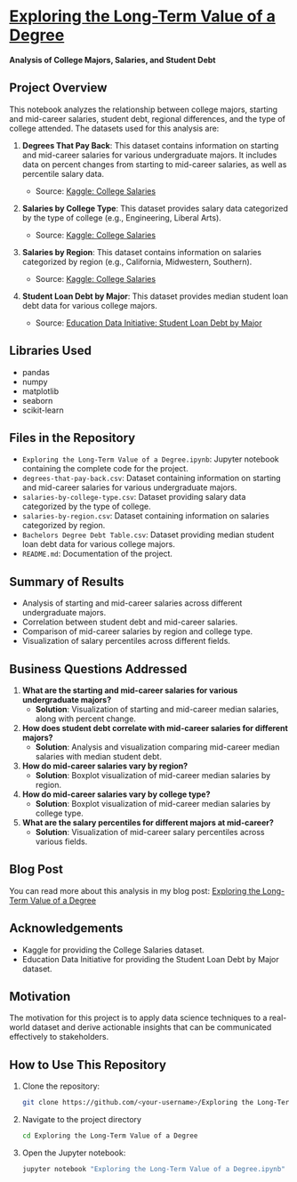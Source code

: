 # [Exploring the Long-Term Value of a Degree](https://medium.com/@tullyro/exploring-the-long-term-value-of-a-degree-7649475173b5)
**Analysis of College Majors, Salaries, and Student Debt**

## Project Overview

This notebook analyzes the relationship between college majors, starting and mid-career salaries, student debt, regional differences, and the type of college attended. The datasets used for this analysis are:

1. **Degrees That Pay Back**: This dataset contains information on starting and mid-career salaries for various undergraduate majors. It includes data on percent changes from starting to mid-career salaries, as well as percentile salary data.
   - Source: [Kaggle: College Salaries](https://www.kaggle.com/datasets/wsj/college-salaries)
   
2. **Salaries by College Type**: This dataset provides salary data categorized by the type of college (e.g., Engineering, Liberal Arts).
   - Source: [Kaggle: College Salaries](https://www.kaggle.com/datasets/wsj/college-salaries)
   
3. **Salaries by Region**: This dataset contains information on salaries categorized by region (e.g., California, Midwestern, Southern).
   - Source: [Kaggle: College Salaries](https://www.kaggle.com/datasets/wsj/college-salaries)
   
4. **Student Loan Debt by Major**: This dataset provides median student loan debt data for various college majors.
   - Source: [Education Data Initiative: Student Loan Debt by Major](https://educationdata.org/student-loan-debt-by-major)

## Libraries Used

- pandas
- numpy
- matplotlib
- seaborn
- scikit-learn

## Files in the Repository

- `Exploring the Long-Term Value of a Degree.ipynb`: Jupyter notebook containing the complete code for the project.
- `degrees-that-pay-back.csv`: Dataset containing information on starting and mid-career salaries for various undergraduate majors.
- `salaries-by-college-type.csv`: Dataset providing salary data categorized by the type of college.
- `salaries-by-region.csv`: Dataset containing information on salaries categorized by region.
- `Bachelors Degree Debt Table.csv`: Dataset providing median student loan debt data for various college majors.
- `README.md`: Documentation of the project.

## Summary of Results

- Analysis of starting and mid-career salaries across different undergraduate majors.
- Correlation between student debt and mid-career salaries.
- Comparison of mid-career salaries by region and college type.
- Visualization of salary percentiles across different fields.

## Business Questions Addressed

1. **What are the starting and mid-career salaries for various undergraduate majors?**
   - **Solution**: Visualization of starting and mid-career median salaries, along with percent change.
2. **How does student debt correlate with mid-career salaries for different majors?**
   - **Solution**: Analysis and visualization comparing mid-career median salaries with median student debt.
3. **How do mid-career salaries vary by region?**
   - **Solution**: Boxplot visualization of mid-career median salaries by region.
4. **How do mid-career salaries vary by college type?**
   - **Solution**: Boxplot visualization of mid-career median salaries by college type.
5. **What are the salary percentiles for different majors at mid-career?**
   - **Solution**: Visualization of mid-career salary percentiles across various fields.

## Blog Post

You can read more about this analysis in my blog post: [Exploring the Long-Term Value of a Degree](https://medium.com/@tullyro/exploring-the-long-term-value-of-a-degree-7649475173b5)

## Acknowledgements

- Kaggle for providing the College Salaries dataset.
- Education Data Initiative for providing the Student Loan Debt by Major dataset.

## Motivation

The motivation for this project is to apply data science techniques to a real-world dataset and derive actionable insights that can be communicated effectively to stakeholders.

## How to Use This Repository

1. Clone the repository:
   ```sh
   git clone https://github.com/<your-username>/Exploring the Long-Term Value of a Degree.git
2. Navigate to the project directory
   ```sh
   cd Exploring the Long-Term Value of a Degree
3. Open the Jupyter notebook:
   ```sh
   jupyter notebook "Exploring the Long-Term Value of a Degree.ipynb"